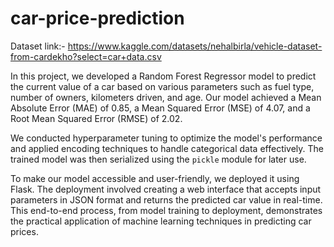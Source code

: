# car-price-prediction

Dataset link:- https://www.kaggle.com/datasets/nehalbirla/vehicle-dataset-from-cardekho?select=car+data.csv

In this project, we developed a Random Forest Regressor model to predict the current value of a car based on various parameters such as fuel type, number of owners, kilometers driven, and age. Our model achieved a Mean Absolute Error (MAE) of 0.85, a Mean Squared Error (MSE) of 4.07, and a Root Mean Squared Error (RMSE) of 2.02. 

We conducted hyperparameter tuning to optimize the model's performance and applied encoding techniques to handle categorical data effectively. The trained model was then serialized using the `pickle` module for later use.

To make our model accessible and user-friendly, we deployed it using Flask. The deployment involved creating a web interface that accepts input parameters in JSON format and returns the predicted car value in real-time. This end-to-end process, from model training to deployment, demonstrates the practical application of machine learning techniques in predicting car prices.

